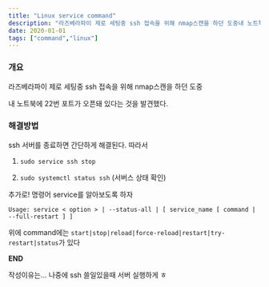 ```yaml
---
title: "Linux service command"
description: "라즈베라파이 제로 세팅중 ssh 접속을 위해 nmap스캔을 하던 도중내 노트북에 22번 포트가 오픈돼 있다는 것을 발견했다.ssh 서버를 종료하면 간단하게 해결된다. 따라서sudo service ssh stopsudo systemctl status ssh (서버스 상태"
date: 2020-01-01
tags: ["command","linux"]
---
```


### 개요

라즈베라파이 제로 세팅중 ssh 접속을 위해 nmap스캔을 하던 도중

내 노트북에 22번 포트가 오픈돼 있다는 것을 발견했다.

### 해결방법

ssh 서버를 종료하면 간단하게 해결된다. 따라서

1. `sudo service ssh stop`

2. `sudo systemctl status ssh` (서버스 상태 확인)


추가로! 명령어 service를 알아보도록 하자

`Usage: service < option > | --status-all | [ service_name [ command | --full-restart ] ]`

위에 command에는 `start|stop|reload|force-reload|restart|try-restart|status`가 있다

**END**

작성이유는... 나중에 ssh 쓸일있을때 서버 실행하게 ㅎ
